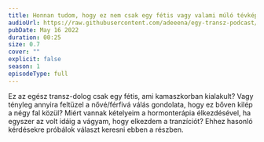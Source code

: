 ```yaml
---
title: Honnan tudom, hogy ez nem csak egy fétis vagy valami múló tévképzet?
audioUrl: https://raw.githubusercontent.com/adeeena/egy-transz-podcast/main/public/audio/etpc_S1E02.mp3
pubDate: May 16 2022
duration: 00:25
size: 0.7
cover: ""
explicit: false
season: 1
episodeType: full
---
```


Ez az egész transz-dolog csak egy fétis, ami kamaszkorban kialakult? Vagy tényleg annyira feltüzel a nővé/férfivá válás gondolata, hogy ez bőven kilép a négy fal közül? Miért vannak kételyeim a hormonterápia élkezdésével, ha egyszer az volt idáig a vágyam, hogy elkezdem a tranzíciót? Ehhez hasonló kérdésekre próbálok választ keresni ebben a részben.
